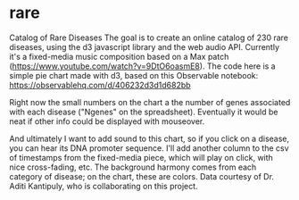 # rare
Catalog of Rare Diseases
The goal is to create an online catalog of 230 rare diseases, using the d3 javascript library and the web audio API. Currently it's a fixed-media music composition based on a Max patch (https://www.youtube.com/watch?v=9DtO6oasmE8). 
The code here is a simple pie chart made with d3, based on this Observable notebook: https://observablehq.com/d/406232d3d1d682bb

Right now the small numbers on the chart a the number of genes associated with each disease ("Ngenes" on the spreadsheet). Eventually it would be neat if other info could be displayed with mouseover.

And ultimately I want to add sound to this chart, so if you click on a disease, you can hear its DNA promoter sequence. I'll add another column to the csv of timestamps from the fixed-media piece, which will play on click, with nice cross-fading, etc. The background harmony comes from each category of disease; on the chart, these are colors.
Data courtesy of Dr. Aditi Kantipuly, who is collaborating on this project.
